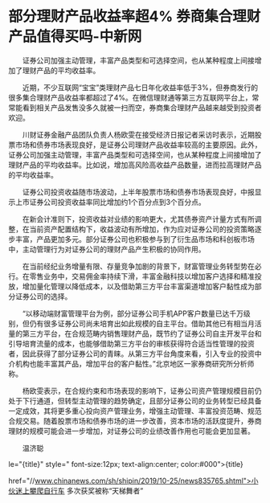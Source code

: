 # 部分理财产品收益率超4% 券商集合理财产品值得买吗-中新网

　　证券公司加强主动管理，丰富产品类型和可选择空间，也从某种程度上间接增加了理财产品的平均收益率。

　　近期，不少互联网“宝宝”类理财产品七日年化收益率低于3%，但券商发行的很多集合理财产品收益率都超过了4%。在微信理财通等第三方互联网平台上，常常能看到相关产品发售没多久就被一扫而空，券商集合理财产品越来越受到投资者欢迎。

　　川财证券金融产品团队负责人杨欧雯在接受经济日报记者采访时表示，近期股票市场和债券市场表现良好，是证券公司理财产品收益率较高的主要原因。此外，证券公司加强主动管理，丰富产品类型和可选择空间，也从某种程度上间接增加了理财产品的平均收益率。比如说，增加高风险高收益产品数量，进而拉高理财产品的平均收益率。

　　证券公司投资收益随市场波动，上半年股票市场和债券市场表现良好，中报显示上市证券公司投资收益率同比增加约1个百分点到3个百分点。

　　在新会计准则下，投资收益对业绩的影响更大，尤其债券资产计量方式有所调整，在当前资产配置结构下，收益波动有所增加，作为应对证券公司的投资策略逐步丰富，产品更加多元。部分证券公司也积极参与到了衍生品市场和科创板市场中，主动管理行为对证券公司的理财产品产生积极的协同作用。

　　在当前经纪业务增量有限、存量竞争加剧的背景下，财富管理业务转型势在必行。在零售业务中，交易佣金率持续下滑，丰富金融科技以增加客户选择和精准投放，增加量化管理以降低成本，以及借助第三方平台丰富渠道增加客户黏性成为部分证券公司的选择。

　　“以移动端财富管理平台为例，部分证券公司手机APP客户数量已达千万级别，但仍有很多证券公司尚未培育出如此规模的自主平台。借助其他已有相当月活量的第三方平台，在合规范畴内销售理财产品，既节约了证券公司自主开发平台和引导培育流量的成本，也能够借助第三方平台的审核获得符合适当性管理的投资者，因此获得了部分证券公司的青睐。从第三方平台角度来看，引入专业的投资中介机构也能丰富其产品，增加平台的客户黏性。”北京地区一家券商研究所分析师称。

　　杨欧雯表示，在合规约束和市场表现的影响下，证券公司资产管理规模目前仍处于下行通道，但转型主动管理的趋势确定，且部分证券公司的业务转型已经具备一定成效，其将更多重心投向资产管理业务，增强主动管理、丰富投资范畴、规范合规交易。随着股票市场和债券市场的进一步改善，资本市场的活跃度提升，券商理财的规模可能会进一步增加，对证券公司的业绩改善作用也可能会更加显著。

　　温济聪

le="{title}" style=" font-size:12px; text-align:center; color:#000">{title}

href="//www.chinanews.com/sh/shipin/2019/10-25/news835765.shtml">小伙迷上攀爬自行车 多次获奖被称“天梯舞者”
